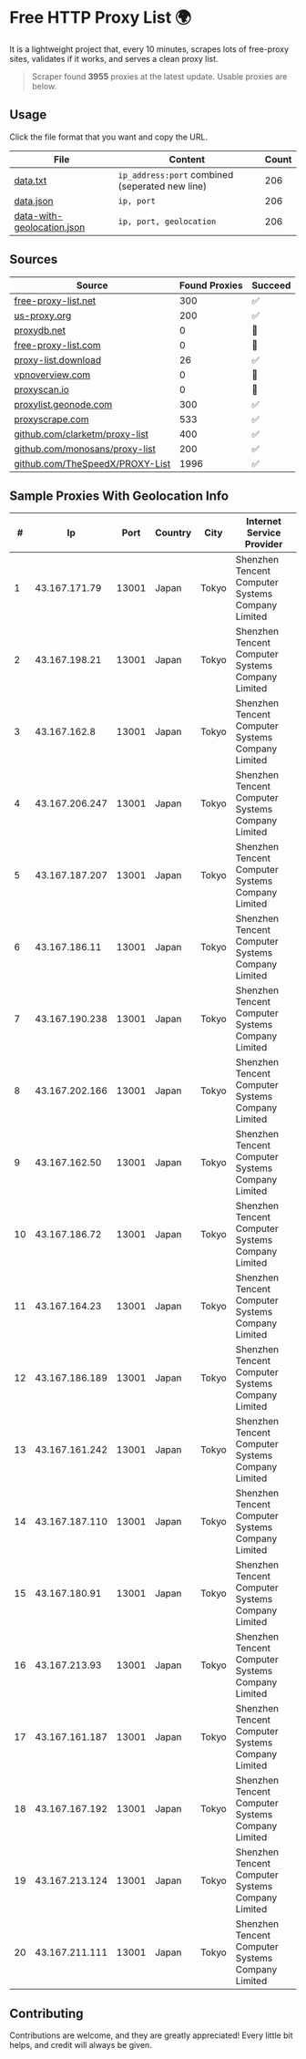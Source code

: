 
# Free HTTP Proxy List 🌍

It is a lightweight project that, every 10 minutes, scrapes lots of free-proxy sites, validates if it works, and serves a clean proxy list.


> Scraper found **3955** proxies at the latest update. Usable proxies are below.

## Usage

Click the file format that you want and copy the URL.


|File|Content|Count|
|----|-------|-----|
|[data.txt](https://raw.githubusercontent.com/themiralay/Proxy-List-World/master/data.txt)|`ip_address:port` combined (seperated new line)|206|
|[data.json](https://raw.githubusercontent.com/themiralay/Proxy-List-World/master/data.json)|`ip, port`|206|
|[data-with-geolocation.json](https://raw.githubusercontent.com/themiralay/Proxy-List-World/master/data-with-geolocation.json)|`ip, port, geolocation`|206|

## Sources

|Source|Found Proxies|Succeed|
|------|-------------|-------|
|[free-proxy-list.net](https://free-proxy-list.net)|300|✅|
|[us-proxy.org](https://www.us-proxy.org)|200|✅|
|[proxydb.net](http://proxydb.net)|0|🚫|
|[free-proxy-list.com](https://free-proxy-list.com/?page=&port=&type%5B%5D=http&type%5B%5D=https&up_time=0&search=Search)|0|🚫|
|[proxy-list.download](https://www.proxy-list.download/HTTP)|26|✅|
|[vpnoverview.com](https://vpnoverview.com/privacy/anonymous-browsing/free-proxy-servers)|0|🚫|
|[proxyscan.io](https://www.proxyscan.io)|0|🚫|
|[proxylist.geonode.com](https://proxylist.geonode.com/api/proxy-list?limit=300&page=1&sort_by=lastChecked&sort_type=desc&protocols=http,https)|300|✅|
|[proxyscrape.com](https://api.proxyscrape.com/v2/?request=displayproxies&protocol=http&timeout=10000&country=all&ssl=all&anonymity=all)|533|✅|
|[github.com/clarketm/proxy-list](https://raw.githubusercontent.com/clarketm/proxy-list/master/proxy-list-raw.txt)|400|✅|
|[github.com/monosans/proxy-list](https://raw.githubusercontent.com/monosans/proxy-list/main/proxies/http.txt)|200|✅|
|[github.com/TheSpeedX/PROXY-List](https://raw.githubusercontent.com/TheSpeedX/PROXY-List/master/http.txt)|1996|✅|


## Sample Proxies With Geolocation Info

|#|Ip|Port|Country|City|Internet Service Provider|
|-|--|----|-------|----|-------------------------|
|1|43.167.171.79|13001|Japan|Tokyo|Shenzhen Tencent Computer Systems Company Limited|
|2|43.167.198.21|13001|Japan|Tokyo|Shenzhen Tencent Computer Systems Company Limited|
|3|43.167.162.8|13001|Japan|Tokyo|Shenzhen Tencent Computer Systems Company Limited|
|4|43.167.206.247|13001|Japan|Tokyo|Shenzhen Tencent Computer Systems Company Limited|
|5|43.167.187.207|13001|Japan|Tokyo|Shenzhen Tencent Computer Systems Company Limited|
|6|43.167.186.11|13001|Japan|Tokyo|Shenzhen Tencent Computer Systems Company Limited|
|7|43.167.190.238|13001|Japan|Tokyo|Shenzhen Tencent Computer Systems Company Limited|
|8|43.167.202.166|13001|Japan|Tokyo|Shenzhen Tencent Computer Systems Company Limited|
|9|43.167.162.50|13001|Japan|Tokyo|Shenzhen Tencent Computer Systems Company Limited|
|10|43.167.186.72|13001|Japan|Tokyo|Shenzhen Tencent Computer Systems Company Limited|
|11|43.167.164.23|13001|Japan|Tokyo|Shenzhen Tencent Computer Systems Company Limited|
|12|43.167.186.189|13001|Japan|Tokyo|Shenzhen Tencent Computer Systems Company Limited|
|13|43.167.161.242|13001|Japan|Tokyo|Shenzhen Tencent Computer Systems Company Limited|
|14|43.167.187.110|13001|Japan|Tokyo|Shenzhen Tencent Computer Systems Company Limited|
|15|43.167.180.91|13001|Japan|Tokyo|Shenzhen Tencent Computer Systems Company Limited|
|16|43.167.213.93|13001|Japan|Tokyo|Shenzhen Tencent Computer Systems Company Limited|
|17|43.167.161.187|13001|Japan|Tokyo|Shenzhen Tencent Computer Systems Company Limited|
|18|43.167.167.192|13001|Japan|Tokyo|Shenzhen Tencent Computer Systems Company Limited|
|19|43.167.213.124|13001|Japan|Tokyo|Shenzhen Tencent Computer Systems Company Limited|
|20|43.167.211.111|13001|Japan|Tokyo|Shenzhen Tencent Computer Systems Company Limited|



## Contributing

Contributions are welcome, and they are greatly appreciated! Every
little bit helps, and credit will always be given.

